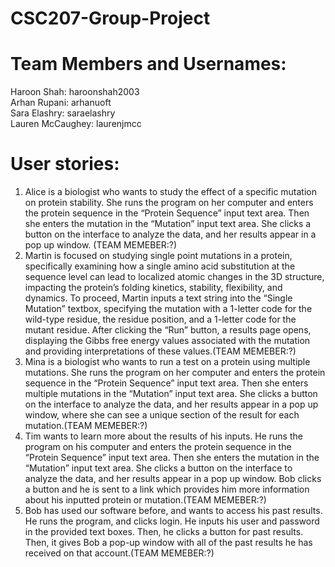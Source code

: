 # CSC207-Group-Project

# Team Members and Usernames:
 Haroon Shah: haroonshah2003\
 Arhan Rupani: arhanuoft\
 Sara Elashry: saraelashry\
 Lauren McCaughey: laurenjmcc

# User stories:
1. Alice is a biologist who wants to study the effect of a specific mutation on protein stability. She runs the program on her computer and enters the protein sequence in the “Protein Sequence” input text area. Then she enters the mutation in the “Mutation” input text area. She clicks a button on the interface to analyze the data, and her results appear in a pop up window. (TEAM MEMEBER:?)
2. Martin is focused on studying single point mutations in a protein, specifically examining how a single amino acid substitution at the sequence level can lead to localized atomic changes in the 3D structure, impacting the protein’s folding kinetics, stability, flexibility, and dynamics. To proceed, Martin inputs a text string into the “Single Mutation” textbox, specifying the mutation with a 1-letter code for the wild-type residue, the residue position, and a 1-letter code for the mutant residue. After clicking the “Run” button, a results page opens, displaying the Gibbs free energy values associated with the mutation and providing interpretations of these values.(TEAM MEMEBER:?)
3. Mina is a biologist who wants to run a test on a protein using multiple mutations. She runs the program on her computer and enters the protein sequence in the “Protein Sequence” input text area. Then she enters multiple mutations in the “Mutation” input text area. She clicks a button on the interface to analyze the data, and her results appear in a pop up window, where she can see a unique section of the result for each mutation.(TEAM MEMEBER:?)
4. Tim wants to learn more about the results of his inputs. He runs the program on his computer and enters the protein sequence in the “Protein Sequence” input text area. Then she enters the mutation in the “Mutation” input text area. She clicks a button on the interface to analyze the data, and her results appear in a pop up window. Bob clicks a button and he is sent to a link which provides him more information about his inputted protein or mutation.(TEAM MEMEBER:?)
5. Bob has used our software before, and wants to access his past results. He runs the program, and clicks login. He inputs his user and password in the provided text boxes. Then, he clicks a button for past results. Then, it gives Bob a pop-up window with all of the past results he has received on that account.(TEAM MEMEBER:?)
